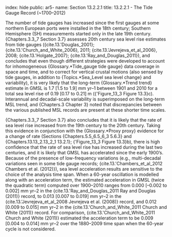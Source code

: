 index: hide
public: ar5-
name: Section 13.2.2.1
title: 13.2.2.1 - The Tide Gauge Record (~1700–2012)

The number of tide gauges has increased since the first gauges at some northern European ports were installed in the 18th century; Southern Hemisphere (SH) measurements started only in the late 19th century. {Chapters.3.3_7 Section 3.7} assesses 20th century sea level rise estimates from tide gauges ({cite.13.'Douglas_2001}; {cite.13.'Church_and_White_2006}, 2011; {cite.13.'Jevrejeva_et_al_2006}, 2008; {cite.13.'Holgate_2007}; {cite.13.'Ray_and_Douglas_2011}), and concludes that even though different strategies were developed to account for inhomogeneous {Glossary.*Tide_gauge tide gauge} data coverage in space and time, and to correct for vertical crustal motions (also sensed by tide gauges, in addition to {Topics.*Sea_Level sea level change} and variability), it is very likely that the long-term {Glossary.*Trend trend} estimate in GMSL is 1.7 [1.5 to 1.9] mm yr–1 between 1901 and 2010 for a total sea level rise of 0.19 [0.17 to 0.21] m ({'Figure_13_3 Figure 13.3}c). Interannual and decadal-scale variability is superimposed on the long-term MSL trend, and {Chapters.3 Chapter 3} noted that discrepancies between the various published MSL records are present at these shorter time scales.

{Chapters.3.3_7 Section 3.7} also concludes that it is likely that the rate of sea level rise increased from the 19th century to the 20th century. Taking this evidence in conjunction with the {Glossary.*Proxy proxy} evidence for a change of rate (Sections {Chapters.5.5_6.5_6_3 5.6.3} and {Chapters.13.13_2.13_2_1 13.2.1}; {'Figure_13_3 Figure 13.3}b), there is high confidence that the rate of sea level rise has increased during the last two centuries, and it is likely that GMSL has accelerated since the early 1900’s. Because of the presence of low-frequency variations (e.g., multi-decadal variations seen in some tide gauge records; {cite.13.'Chambers_et_al_2012 Chambers et al. (2012)}), sea level acceleration results are sensitive to the choice of the analysis time span. When a 60-year oscillation is modelled along with an acceleration term, the estimated acceleration in GMSL (twice the quadratic term) computed over 1900–2010 ranges from 0.000 [–0.002 to 0.002] mm yr–2 in the {cite.13.'Ray_and_Douglas_2011 Ray and Douglas (2011)} record, to 0.013 [0.007 to 0.019] mm yr–2 in the {cite.13.'Jevrejeva_et_al_2008 Jevrejeva et al. (2008)} record, and 0.012 [0.009 to 0.015] mm yr–2 in the {cite.13.'Church_and_White_2011 Church and White (2011)} record. For comparison, {cite.13.'Church_and_White_2011 Church and White (2011)} estimated the acceleration term to be 0.009 [0.004 to 0.014] mm yr–2 over the 1880–2009 time span when the 60-year cycle is not considered.
